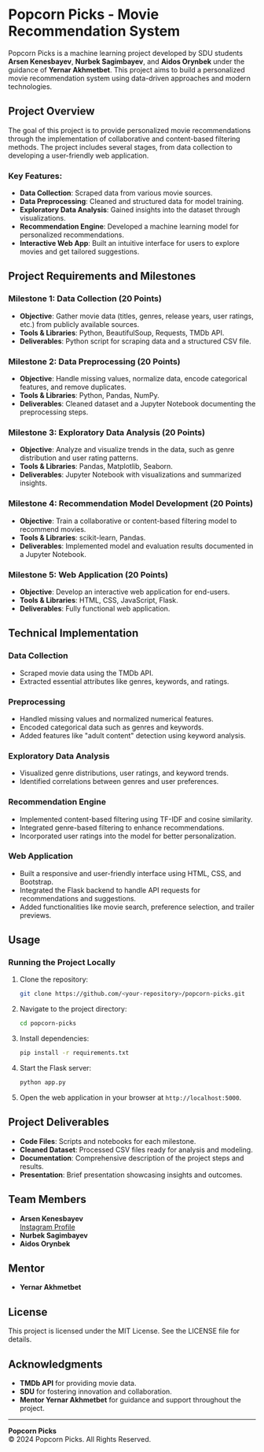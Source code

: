 # Popcorn Picks - Movie Recommendation System

Popcorn Picks is a machine learning project developed by SDU students **Arsen Kenesbayev**, **Nurbek Sagimbayev**, and **Aidos Orynbek** under the guidance of **Yernar Akhmetbet**. This project aims to build a personalized movie recommendation system using data-driven approaches and modern technologies.

## Project Overview

The goal of this project is to provide personalized movie recommendations through the implementation of collaborative and content-based filtering methods. The project includes several stages, from data collection to developing a user-friendly web application.

### Key Features:

- **Data Collection**: Scraped data from various movie sources.
- **Data Preprocessing**: Cleaned and structured data for model training.
- **Exploratory Data Analysis**: Gained insights into the dataset through visualizations.
- **Recommendation Engine**: Developed a machine learning model for personalized recommendations.
- **Interactive Web App**: Built an intuitive interface for users to explore movies and get tailored suggestions.

## Project Requirements and Milestones

### Milestone 1: Data Collection (20 Points)

- **Objective**: Gather movie data (titles, genres, release years, user ratings, etc.) from publicly available sources.
- **Tools & Libraries**: Python, BeautifulSoup, Requests, TMDb API.
- **Deliverables**: Python script for scraping data and a structured CSV file.

### Milestone 2: Data Preprocessing (20 Points)

- **Objective**: Handle missing values, normalize data, encode categorical features, and remove duplicates.
- **Tools & Libraries**: Python, Pandas, NumPy.
- **Deliverables**: Cleaned dataset and a Jupyter Notebook documenting the preprocessing steps.

### Milestone 3: Exploratory Data Analysis (20 Points)

- **Objective**: Analyze and visualize trends in the data, such as genre distribution and user rating patterns.
- **Tools & Libraries**: Pandas, Matplotlib, Seaborn.
- **Deliverables**: Jupyter Notebook with visualizations and summarized insights.

### Milestone 4: Recommendation Model Development (20 Points)

- **Objective**: Train a collaborative or content-based filtering model to recommend movies.
- **Tools & Libraries**: scikit-learn, Pandas.
- **Deliverables**: Implemented model and evaluation results documented in a Jupyter Notebook.

### Milestone 5: Web Application (20 Points)

- **Objective**: Develop an interactive web application for end-users.
- **Tools & Libraries**: HTML, CSS, JavaScript, Flask.
- **Deliverables**: Fully functional web application.

## Technical Implementation

### Data Collection

- Scraped movie data using the TMDb API.
- Extracted essential attributes like genres, keywords, and ratings.

### Preprocessing

- Handled missing values and normalized numerical features.
- Encoded categorical data such as genres and keywords.
- Added features like "adult content" detection using keyword analysis.

### Exploratory Data Analysis

- Visualized genre distributions, user ratings, and keyword trends.
- Identified correlations between genres and user preferences.

### Recommendation Engine

- Implemented content-based filtering using TF-IDF and cosine similarity.
- Integrated genre-based filtering to enhance recommendations.
- Incorporated user ratings into the model for better personalization.

### Web Application

- Built a responsive and user-friendly interface using HTML, CSS, and Bootstrap.
- Integrated the Flask backend to handle API requests for recommendations and suggestions.
- Added functionalities like movie search, preference selection, and trailer previews.

## Usage

### Running the Project Locally

1. Clone the repository:
   ```bash
   git clone https://github.com/<your-repository>/popcorn-picks.git
   ```
2. Navigate to the project directory:
   ```bash
   cd popcorn-picks
   ```
3. Install dependencies:
   ```bash
   pip install -r requirements.txt
   ```
4. Start the Flask server:
   ```bash
   python app.py
   ```
5. Open the web application in your browser at `http://localhost:5000`.

## Project Deliverables

- **Code Files**: Scripts and notebooks for each milestone.
- **Cleaned Dataset**: Processed CSV files ready for analysis and modeling.
- **Documentation**: Comprehensive description of the project steps and results.
- **Presentation**: Brief presentation showcasing insights and outcomes.

## Team Members

- **Arsen Kenesbayev**\
  [Instagram Profile](#)
- **Nurbek Sagimbayev**
- **Aidos Orynbek**

## Mentor

- **Yernar Akhmetbet**

## License

This project is licensed under the MIT License. See the LICENSE file for details.

## Acknowledgments

- **TMDb API** for providing movie data.
- **SDU** for fostering innovation and collaboration.
- **Mentor Yernar Akhmetbet** for guidance and support throughout the project.

---

**Popcorn Picks**\
© 2024 Popcorn Picks. All Rights Reserved.

